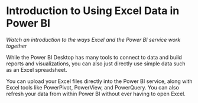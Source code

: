 <properties
   pageTitle=" Introduction to Using Excel Data in Power BI"
   description="Get an introduction to the ways Excel and the Power BI service work together."
   services="powerbi"
   documentationCenter=""
   authors="davidiseminger"
   manager="mblythe"
   editor=""
   tags=""
   featuredVideoId="TWVqSlkjVPw"
   featuredVideoThumb=""
   courseDuration=""/>

<tags
   ms.service="powerbi"
   ms.devlang="NA"
   ms.topic="article"
   ms.tgt_pltfrm="NA"
   ms.workload="powerbi"
   ms.date="02/20/2016"
   ms.author="v-jescoo"/>

# Introduction to Using Excel Data in Power BI

*Watch an introduction to the ways Excel and the Power BI service work together*

While the Power BI Desktop has many tools to connect to data and build reports and visualizations, you can also just directly use simple data such as an Excel spreadsheet.

You can upload your Excel files directly into the Power BI service, along with Excel tools like PowerPivot, PowerView, and PowerQuery. You can also refresh your data from within Power BI without ever having to open Excel.
